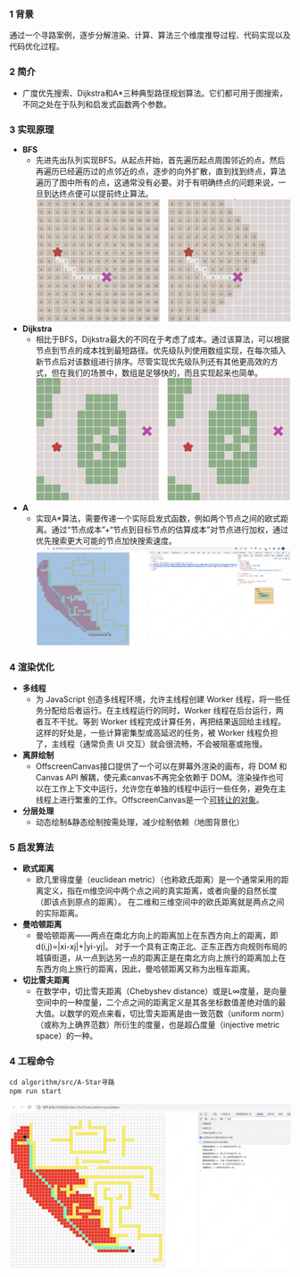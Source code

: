 ### 1 背景
通过一个寻路案例，逐步分解渲染、计算、算法三个维度推导过程、代码实现以及代码优化过程。
### 2 简介
* 广度优先搜索、Dijkstra和A*三种典型路径规划算法。它们都可用于图搜索，不同之处在于队列和启发式函数两个参数。
### 3 实现原理
* **BFS**
    * 先进先出队列实现BFS。从起点开始，首先遍历起点周围邻近的点，然后再遍历已经遍历过的点邻近的点，逐步的向外扩散，直到找到终点，算法遍历了图中所有的点，这通常没有必要。对于有明确终点的问题来说，一旦到达终点便可以提前终止算法。
    ![example](./assets/98fb6eb663733.png)
* **Dijkstra**
    * 相比于BFS，Dijkstra最大的不同在于考虑了成本。通过该算法，可以根据节点到节点的成本找到最短路径。优先级队列使用数组实现，在每次插入新节点后对该数组进行排序。尽管实现优先级队列还有其他更高效的方式，但在我们的场景中，数组是足够快的，而且实现起来也简单。
    ![example](./assets/b3ccc847.gif)
* **A**
    * 实现A*算法，需要传递一个实际启发式函数，例如两个节点之间的欧式距离。通过“节点成本”+“节点到目标节点的估算成本”对节点进行加权，通过优先搜索更大可能的节点加快搜索速度。
    ![example](./assets/WX20230523-153704@2x.png)
### 4 渲染优化
* **多线程**
    * 为 JavaScript 创造多线程环境，允许主线程创建 Worker 线程，将一些任务分配给后者运行。在主线程运行的同时，Worker 线程在后台运行，两者互不干扰。等到 Worker 线程完成计算任务，再把结果返回给主线程。这样的好处是，一些计算密集型或高延迟的任务，被 Worker 线程负担了，主线程（通常负责 UI 交互）就会很流畅，不会被阻塞或拖慢。
* **离屏绘制**
    * OffscreenCanvas接口提供了一个可以在屏幕外渲染的画布，将 DOM 和Canvas API 解耦，使元素canvas不再完全依赖于 DOM。渲染操作也可以在工作上下文中运行，允许您在单独的线程中运行一些任务，避免在主线程上进行繁重的工作。OffscreenCanvas是一个[可转让的对象](https://developer.mozilla.org/en-US/docs/Web/API/Web_Workers_API/Transferable_objects)。
* **分层处理**
    * 动态绘制&静态绘制按需处理，减少绘制依赖（地图背景化）
### 5 启发算法
* **欧式距离**
    * 欧几里得度量（euclidean metric）（也称欧氏距离）是一个通常采用的距离定义，指在m维空间中两个点之间的真实距离，或者向量的自然长度（即该点到原点的距离）。 在二维和三维空间中的欧氏距离就是两点之间的实际距离。
* **曼哈顿距离**
   * 曼哈顿距离——两点在南北方向上的距离加上在东西方向上的距离，即d(i,j)=|xi-xj|+|yi-yj|。 对于一个具有正南正北、正东正西方向规则布局的城镇街道，从一点到达另一点的距离正是在南北方向上旅行的距离加上在东西方向上旅行的距离，因此，曼哈顿距离又称为出租车距离。
* **切比雪夫距离**
    * 在数学中，切比雪夫距离（Chebyshev distance）或是L∞度量，是向量空间中的一种度量，二个点之间的距离定义是其各坐标数值差绝对值的最大值。以数学的观点来看，切比雪夫距离是由一致范数（uniform norm）（或称为上确界范数）所衍生的度量，也是超凸度量（injective metric space）的一种。
### 4 工程命令
``` shell
cd algorithm/src/A-Star寻路
npm run start
```
![example](./assets/WX20230523-153647@2x.png)

